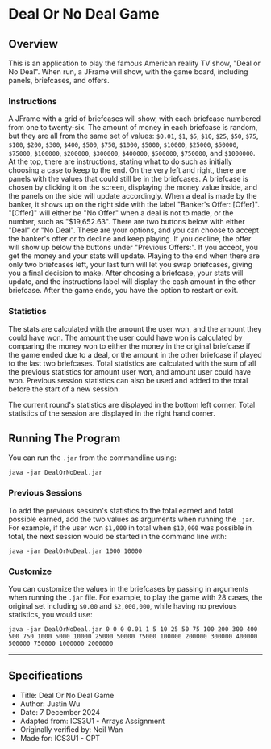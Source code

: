 # Deal Or No Deal Game

## Overview

This is an application to play the famous American reality TV show, "Deal or No Deal".
When run, a JFrame will show, with the game board, including panels, briefcases, and offers.

### Instructions

A JFrame with a grid of briefcases will show, with each briefcase numbered from one to twenty-six.
The amount of money in each briefcase is random, but they are all from the same set of values:
`$0.01`, `$1`, `$5`, `$10`, `$25`, `$50`, `$75`, `$100`, `$200`, `$300`, `$400`, `$500`, `$750`, `$1000`, `$5000`, `$10000`, `$25000`,
`$50000`, `$75000`, `$100000`, `$200000`, `$300000`, `$400000`, `$500000`, `$750000`, and `$1000000`.
At the top, there are instructions, stating what to do such as initially choosing a case to keep to the end.
On the very left and right, there are panels with the values that could still be in the briefcases.
A briefcase is chosen by clicking it on the screen, displaying the money value inside, and the panels on the side will update accordingly.
When a deal is made by the banker, it shows up on the right side with the label "Banker's Offer: [Offer]".
"[Offer]" will either be "No Offer" when a deal is not to made, or the number, such as "$19,652.63".
There are two buttons below with either "Deal" or "No Deal".
These are your options, and you can choose to accept the banker's offer or to decline and keep playing.
If you decline, the offer will show up below the buttons under "Previous Offers:".
If you accept, you get the money and your stats will update.
Playing to the end when there are only two briefcases left, your last turn will let you swap briefcases, giving you a final decision to make.
After choosing a briefcase, your stats will update, and the instructions label will display the cash amount in the other briefcase.
After the game ends, you have the option to restart or exit.

### Statistics

The stats are calculated with the amount the user won, and the amount they could have won.
The amount the user could have won is calculated by comparing the money won to either the money in the original briefcase if the game ended due to a deal,
or the amount in the other briefcase if played to the last two briefcases.
Total statistics are calculated with the sum of all the previous statistics for amount user won, and amount user could have won.
Previous session statistics can also be used and added to the total before the start of a new session.

The current round's statistics are displayed in the bottom left corner.
Total statistics of the session are displayed in the right hand corner.

## Running The Program

You can run the `.jar` from the commandline using:

    java -jar DealOrNoDeal.jar

### Previous Sessions

To add the previous session's statistics to the total earned and total possible earned, add the two values as arguments when running the `.jar`.
For example, if the user won `$1,000` in total when `$10,000` was possible in total, the next session would be started in the command line with:

    java -jar DealOrNoDeal.jar 1000 10000

### Customize

You can customize the values in the briefcases by passing in arguments when running the `.jar` file.
For example, to play the game with 28 cases, the original set including `$0.00` and `$2,000,000`, while having no previous statistics, you would use: 

    java -jar DealOrNoDeal.jar 0 0 0 0.01 1 5 10 25 50 75 100 200 300 400 500 750 1000 5000 10000 25000 50000 75000 100000 200000 300000 400000 500000 750000 1000000 2000000

****

## Specifications

* Title: Deal Or No Deal Game
* Author: Justin Wu
* Date: 7 December 2024
* Adapted from: ICS3U1 - Arrays Assignment
* Originally verified by: Neil Wan
* Made for: ICS3U1 - CPT
